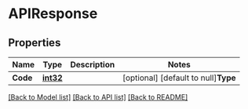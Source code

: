 # APIResponse

## Properties

Name | Type | Description | Notes
------------ | ------------- | ------------- | -------------
**Code** | [**int32**](integer.md) |  | [optional] [default to null]**Type** | **string** |  | [optional] [default to null]**Message** | **string** |  | [optional] [default to null]

[[Back to Model list]](./README.md#models) [[Back to API list]](./README.md#endpoints) [[Back to README]](./README.md)

